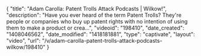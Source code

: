 {
    "title": "Adam Carolla: Patent Trolls Attack Podcasts | Wilkow!",
    "description": "Have you ever heard of the term Patent Trolls? They're people or companies who buy up patent rights with no intention of using them to make a product or crea...",
    "videoid": "198410",
    "date_created": "1408046562",
    "date_modified": "1418181881",
    "type": "captivate",
    "layout": "video",
    "url": "\/v\/adam-carolla-patent-trolls-attack-podcasts-wilkow\/198410"
}